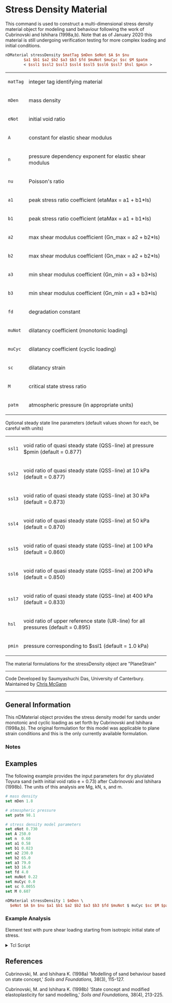 # Stress Density Material

<p>This command is used to construct a multi-dimensional stress density
material object for modeling sand behaviour following the work of
Cubrinovski and Ishihara (1998a,b). Note that as of January 2020 this
material is still undergoing verification testing for more complex
loading and initial conditions.</p>

```tcl
nDMaterial stressDensity $matTag $mDen $eNot $A $n $nu
        $a1 $b1 $a2 $b2 $a3 $b3 $fd $muNot $muCyc $sc $M $patm 
        < $ssl1 $ssl2 $ssl3 $ssl4 $ssl5 $ssl6 $ssl7 $hsl $pmin >
```

<table>
<tbody>
<tr class="odd">
<td><code class="parameter-table-variable">matTag</code></td>
<td><p>integer tag identifying material</p></td>
</tr>
<tr class="even">
<td><code class="parameter-table-variable">mDen</code></td>
<td><p>mass density</p></td>
</tr>
<tr class="odd">
<td><code class="parameter-table-variable">eNot</code></td>
<td><p>initial void ratio</p></td>
</tr>
<tr class="even">
<td><code class="parameter-table-variable">A</code></td>
<td><p>constant for elastic shear modulus</p></td>
</tr>
<tr class="odd">
<td><code class="parameter-table-variable">n</code></td>
<td><p>pressure dependency exponent for elastic shear modulus</p></td>
</tr>
<tr class="even">
<td><code class="parameter-table-variable">nu</code></td>
<td><p>Poisson's ratio</p></td>
</tr>
<tr class="odd">
<td><p><code class="parameter-table-variable">a1</code></p></td>
<td><p>peak stress ratio coefficient (etaMax = a1 + b1*Is)</p></td>
</tr>
<tr class="even">
<td><p><code class="parameter-table-variable">b1</code></p></td>
<td><p>peak stress ratio coefficient (etaMax = a1 + b1*Is)</p></td>
</tr>
<tr class="odd">
<td><p><code class="parameter-table-variable">a2</code></p></td>
<td><p>max shear modulus coefficient (Gn_max = a2 + b2*Is)</p></td>
</tr>
<tr class="even">
<td><p><code class="parameter-table-variable">b2</code></p></td>
<td><p>max shear modulus coefficient (Gn_max = a2 + b2*Is)</p></td>
</tr>
<tr class="odd">
<td><p><code class="parameter-table-variable">a3</code></p></td>
<td><p>min shear modulus coefficient (Gn_min = a3 + b3*Is)</p></td>
</tr>
<tr class="even">
<td><p><code class="parameter-table-variable">b3</code></p></td>
<td><p>min shear modulus coefficient (Gn_min = a3 + b3*Is)</p></td>
</tr>
<tr class="odd">
<td><code class="parameter-table-variable">fd</code></td>
<td><p>degradation constant</p></td>
</tr>
<tr class="even">
<td><code class="parameter-table-variable">muNot</code></td>
<td><p>dilatancy coefficient (monotonic loading)</p></td>
</tr>
<tr class="odd">
<td><code class="parameter-table-variable">muCyc</code></td>
<td><p>dilatancy coefficient (cyclic loading)</p></td>
</tr>
<tr class="even">
<td><code class="parameter-table-variable">sc</code></td>
<td><p>dilatancy strain</p></td>
</tr>
<tr class="odd">
<td><code class="parameter-table-variable">M</code></td>
<td><p>critical state stress ratio</p></td>
</tr>
<tr class="even">
<td><code class="parameter-table-variable">patm</code></td>
<td><p>atmospheric pressure (in appropriate units)</p></td>
</tr>
</tbody>
</table>
<p>Optional steady state line parameters (default values shown for each,
be careful with units)</p>
<table>
<tbody>
<tr class="odd">
<td><p><code>ssl1</code></p></td>
<td><p>void ratio of quasi steady state (QSS-line) at pressure $pmin
(default = 0.877)</p></td>
</tr>
<tr class="even">
<td><p><code>ssl2</code></p></td>
<td><p>void ratio of quasi steady state (QSS-line) at 10 kPa (default =
0.877)</p></td>
</tr>
<tr class="odd">
<td><p><code>ssl3</code></p></td>
<td><p>void ratio of quasi steady state (QSS-line) at 30 kPa (default =
0.873)</p></td>
</tr>
<tr class="even">
<td><p><code>ssl4</code></p></td>
<td><p>void ratio of quasi steady state (QSS-line) at 50 kPa (default =
0.870)</p></td>
</tr>
<tr class="odd">
<td><p><code>ssl5</code></p></td>
<td><p>void ratio of quasi steady state (QSS-line) at 100 kPa (default =
0.860)</p></td>
</tr>
<tr class="even">
<td><p><code>ssl6</code></p></td>
<td><p>void ratio of quasi steady state (QSS-line) at 200 kPa (default =
0.850)</p></td>
</tr>
<tr class="odd">
<td><p><code>ssl7</code></p></td>
<td><p>void ratio of quasi steady state (QSS-line) at 400 kPa (default =
0.833)</p></td>
</tr>
<tr class="even">
<td><p><code>hsl</code></p></td>
<td><p>void ratio of upper reference state (UR-line) for all pressures
(default = 0.895)</p></td>
</tr>
<tr class="odd">
<td><p><code>pmin</code></p></td>
<td><p>pressure corresponding to $ssl1 (default = 1.0 kPa)</p></td>
</tr>
</tbody>
</table>
<p>The material formulations for the stressDensity object are
"PlaneStrain"</p>
<hr />
<p>Code Developed by Saumyashuchi Das, University of Canterbury.
Maintained by <a
href="http://www.civil.canterbury.ac.nz/staff/cmcgann.shtml">Chris
McGann</a></p>
<hr />
<h2 id="general_information">General Information</h2>
<p>This nDMaterial object provides the stress density model for sands
under monotonic and cyclic loading as set forth by Cubrinovski and
Ishihara (1998a,b). The original formulation for this model was
applicable to plane strain conditions and this is the only currently
available formulation.</p>
<h3 id="notes">Notes</h3>

## Examples

The following example provides the input parameters for dry
pluviated Toyura sand (with initial void ratio e = 0.73) after
Cubrinovski and Ishihara (1998b). The units of this analysis are Mg, kN,
s, and m.

```tcl
# mass density
set mDen 1.8

# atmospheric pressure
set patm 98.1

# stress density model parameters
set eNot 0.730
set A 250.0
set n  0.60
set a1 0.58
set b1 0.023
set a2 230.0
set b2 65.0
set a3 79.0
set b3 16.0
set fd 4.0
set muNot 0.22
set muCyc 0.0
set sc 0.0055
set M 0.607 

nDMaterial stressDensity 1 $mDen \
  $eNot $A $n $nu $a1 $b1 $a2 $b2 $a3 $b3 $fd $muNot $ muCyc $sc $M $patm
```

### Example Analysis

Element test with pure shear loading starting from isotropic initial
state of stress.

<details><summary>Tcl Script</summary>

```tcl
# intended number of cycles in the test
set nCycles 120

# shear strain increment for the test

set dg 0.0001 set wg [expr 2.0*$dg]

# max number of steps

set maxStep 20000

# initial confinement pressure (kPa)

set pNot -95.0

# max/min shear stress in the test (kPa)

set CSR 0.2 set maxShear [expr -$CSR*$pNot]
wipe
model BasicBuilder -ndm 2 -ndf 2

# Create nodes

node 1 0.0 0.0 node 2 1.0 0.0 node 3 1.0 1.0 node 4 0.0 1.0

# Create fixities

fix 1 1 1 fix 2 1 1 fix 3 1 1 fix 4 1 1

# atmospheric pressure

set patm 98.1

# mass density

set mDen 1.8

# steady state line void ratio

set ssl1 0.832 set ssl2 0.832 set ssl3 0.810 set ssl4 0.796 set ssl5
0.776 set ssl6 0.756 set ssl7 0.735

# hydrostatic state line void ratio

set hsl 0.852

# reference pressures for state lines

set p1 1.0

# stress density model parameters

set A 250.0 set m 0.60 set nu 0.20 set a1 0.592 set b1 0.021 set a2
291.0 set b2 55.0 set a3 98.0 set b3 13.0 set fd 4.0 set muNot 0.15 set
sc 0.0055 set M 0.607

# initial void ratio

set emax 0.885 set emin 0.541 set Dr 0.54 set eNot [expr $emax -
$Dr*($emax-$emin)] set muCyc 0.0

# Create material

nDMaterial stressDensity 2 $mDen $eNot $A $m $nu $a1 $b1 $a2 $b2 $a3
$b3 $fd $muNot $muCyc \ $sc $M $patm $ssl1 $ssl2 $ssl3 $ssl4 $ssl5 $ssl6
$ssl7 $hsl $p1
nDMaterial InitStress 1 2 $pNot 2

# Create element

element SSPquad 1 1 2 3 4 1 PlaneStrain 1.0 0.0 0.0

# Create recorders

recorder Element -file stress.out -time stress recorder Element -file
strain.out -time strain recorder Node -file disp.out -time -dof 1 2
disp
set dt 0.1

# Create analysis

constraints Penalty 1.0e18 1.0e18 
algorithm Linear 
numberer RCM
system ProfileSPD 
integrator LoadControl $dt 
analysis Static
set dMax [expr 0.6/$wg] 
eval "timeSeries Path 400 -time {0 0.1 0.2 300.2} -values {0 0 0 $dMax} -factor 1.0" 
pattern Plain 400 400 { 
  sp 3 1 $wg 
  sp 4 1 $wg 
} 
analyze 1
setParameter -value 1 -ele 1 materialState
analyze 1

# counter for max number of steps

set count 0 set cCount 0 set cyc 1 puts "Beginning of Cycle 1"

# loop through the total number of cycles

for {set i 1} {$i <= [expr 2*$nCycles]} {incr i} { 
  if {$cCount == 2} { 
    set cyc [expr $cyc+1] 
    puts "Beginning of Cycle $cyc" set cCount 0
  }

  # loop within each cycle
  for {set j 1} {$j < 5000} {incr j} {

    # abort if count is greater than max number of steps 
    if {$count &gt;= $maxStep} {break}
    
    # analyze single step and get the current stress 
    analyze 1 set count [expr $count + 1]
    
    # get stress from element  
    set stress [eleResponse 1 stress]
    
    # shear stress is component 2
    set tau [lindex $stress 2]

    # signal change in loading direction if needed
    if {[expr abs($tau)] >= $maxShear} {

      # get strain from element 
      set strain [eleResponse 1 strain] 
      set gamma [lindex $strain 2] 
      puts "direction change required: tau = $tau; gamma = $gamma"
      
      # get current displacements of shearing nodes
      set f [expr 2.0*[nodeDisp 3 1]] 
      set b [expr 2.0*[nodeDisp 4 1]]
      
      # puts "current displacement of front row is $f"
      # puts "current displacement of back row is $b"
      
      # get number of steps required to reach current disp from zero
      set nStep [expr round(abs($b/$wg))]
      
      # puts "there are $nStep steps needed to get back to neutral loading"

      # get current time
      set cTime [getTime]

      # puts "current time is $cTime"
      # set an end time for the load patterns

      set zTime [expr $cTime + $nStep*$dt] 
      set eTime [expr $zTime + 100.0*$nStep]

      # puts "end time for the new load pattern is $eTime"

      remove loadPattern [expr 400+$i-1]
      eval "timeSeries Path [expr 400+$i] -time {$cTime $eTime 1e10} -values {1 -1000 -1000}" 
      pattern Plain [expr 400+$i] [expr 400+$i] { 
        sp 3 1 $b sp 4 1 $b 
      } 
      set cCount [expr $cCount + 1] break 
    } 
  }
}
wipe 
```

</details>


## References
<p>Cubrinovski, M. and Ishihara K. (1998a) 'Modelling of sand behaviour
based on state concept,' <em>Soils and Foundations,</em> 38(3),
115-127.</p>
<p>Cubrinovski, M. and Ishihara K. (1998b) 'State concept and modified
elastoplasticity for sand modelling,' <em>Soils and Foundations,</em>
38(4), 213-225.</p>
